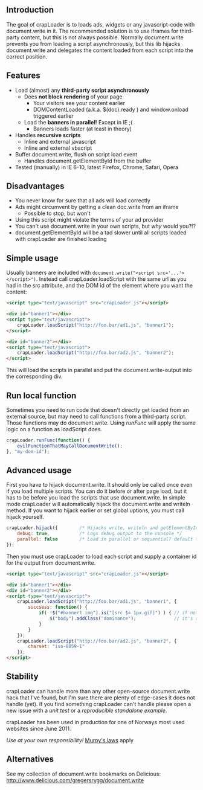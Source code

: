 Introduction
------------
The goal of crapLoader is to loads ads, widgets or any javascript-code with
document.write in it. The recommended solution is to use iframes for
third-party content, but this is not always possible. Normally document.write
prevents you from loading a script asynchronously, but this lib hijacks
document.write and delegates the content loaded from each script into the
correct position.


Features
--------
* Load (almost) any **third-party script asynchronously**
    * Does **not block rendering** of your page
        * Your visitors see your content earlier
        * DOMContentLoaded (a.k.a. $(doc).ready ) and window.onload triggered earlier
    * Load the **banners in parallel!** Except in IE ;(
        * Banners loads faster (at least in theory)
* Handles **recursive scripts**
    * Inline and external javascript
    * Inline and external vbscript
* Buffer document.write, flush on script load event
    * Handles document.getElementById from the buffer
* Tested (manually) in IE 6-10, latest Firefox, Chrome, Safari, Opera


Disadvantages
-------------
* You never know for sure that all ads will load correctly
* Ads might circumvent by getting a clean doc.write from an iframe
    * Possible to stop, but won't
* Using this script might violate the terms of your ad provider
* You can't use document.write in your own scripts, but *why* would you?!?
* document.getElementById will be a tad slower until all scripts loaded with crapLoader are finished loading


Simple usage
------------
Usually banners are included with `document.write("<script src='...'></script>")`. Instead call crapLoader.loadScript with the same url as you had in the src attribute, and the DOM id of the element where you want the content:

```html
<script type="text/javascript" src="crapLoader.js"></script>

<div id="banner1"></div>
<script type="text/javascript">
    crapLoader.loadScript("http://foo.bar/ad1.js", "banner1");
</script>

<div id="banner2"></div>
<script type="text/javascript">
    crapLoader.loadScript("http://foo.bar/ad2.js", "banner2");
</script>
```

This will load the scripts in parallel and put the document.write-output into the corresponding div.


Run local function
---------------
Sometimes you need to run code that doesn't directly get loaded from an external source, but may need to call functions from a third-party script. Those functions may do document.write. Using *runFunc* will apply the same logic on a function as loadScript does.

```javascript
crapLoader.runFunc(function() {
    evilFunctionThatMayCallDocumentWrite();
}, "my-dom-id");
```


Advanced usage
--------------
First you have to hijack document.write. It should only be called once even if you load multiple scripts. You can do it before or after page load, but it has to be before you load the scripts that use document.write. In simple mode crapLoader will automatically hijack the document.write and writeln method. If you want to hijack earlier or set global uptions, you must call hijack yourself.

```javascript
crapLoader.hijack({        /* Hijacks write, writeln and getElementById */
    debug: true,           /* Logs debug output to the console */
    parallel: false        /* Load in parallel or sequential? default true */
});
```

Then you must use crapLoader to load each script and supply a container id for the output from document.write.


```html
<script type="text/javascript" src="crapLoader.js"></script>

<div id="banner1"></div>
<div id="banner2"></div>
<script type="text/javascript">
    crapLoader.loadScript("http://foo.bar/ad1.js", "banner1", {
        succsess: function() {
            if( !$("#banner1 img").is("[src $= 1px.gif]") ) { // if not an empty gif
                $("body").addClass("dominance");              // it's a dominance ad!
            }
        }
    });
    crapLoader.loadScript("http://foo.bar/ad2.js", "banner2", {
        charset: "iso-8859-1"
    });
</script>
```


Stability
---------
crapLoader can handle more than any other open-source document.write hack that
I've found, but I'm sure there are plenty of edge-cases it does not handle
(yet). If you find something crapLoader can't handle please open a new issue
with a *unit test* or a *reproducible standalone example*.

crapLoader has been used in production for one of Norways most used websites
since June 2011.

*Use at your own responsibility!*
[Murpy's laws](http://www.murphys-laws.com/murphy/murphy-laws.html) apply


Alternatives
------------
See my collection of document.write bookmarks on Delicious:
http://www.delicious.com/gregersrygg/document.write